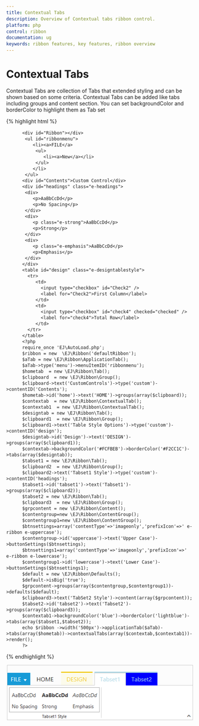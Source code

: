 ```yaml
---
title: Contextual Tabs
description: Overview of Contextual tabs ribbon control.
platform: php
control: ribbon
documentation: ug
keywords: ribbon features, key features, ribbon overview 
---
```


# Contextual Tabs

Contextual Tabs are collection of Tabs that extended styling and can be shown based on some criteria. Contextual Tabs can be added like tabs including groups and content section. You can set backgroundColor and borderColor to highlight them as Tab set

{% highlight html %}

          <div id="Ribbon"></div>
	       <ul id="ribbonmenu">
		      <li><a>FILE</a>    
		       <ul>
		          <li><a>New</a></li>
		       </ul>
		      </li>
	       </ul>
          <div id="Contents">Custom Control</div>
          <div id="headings" class="e-headings">
           <div>
              <p>AaBbCcDd</p>
              <p>No Spacing</p>
           </div>
           <div>
              <p class="e-strong">AaBbCcDd</p>
              <p>Strong</p>
           </div>
           <div>
              <p class="e-emphasis">AaBbCcDd</p>
              <p>Emphasis</p>
           </div>
          </div>
          <table id="design" class="e-designtablestyle">
            <tr>
               <td>
                 <input type="checkbox" id="Check2" />
                 <label for="Check2">First Column</label>
               </td>
               <td>
                 <input type="checkbox" id="check4" checked="checked" />
                 <label for="check4">Total Row</label>
               </td>
            </tr>
          </table>
          <?php
		  require_once 'EJ\AutoLoad.php';
          $ribbon = new  \EJ\Ribbon('defaultRibbon');
          $aTab = new \EJ\Ribbon\ApplicationTab();           
          $aTab->type('menu')->menuItemID('ribbonmenu');  
          $hometab  = new \EJ\Ribbon\Tab();
          $clipboard  = new \EJ\Ribbon\Group();
          $clipboard->text('CustomControls')->type('custom')->contentID('Contents');     
          $hometab->id('home')->text('HOME')->groups(array($clipboard));
          $contextab  = new \EJ\Ribbon\ContextualTab();
          $contextab1  = new \EJ\Ribbon\ContextualTab();
          $designtab = new \EJ\Ribbon\Tab();
          $clipboard1  = new \EJ\Ribbon\Group();
          $clipboard1->text('Table Style Options')->type('custom')->contentID('design');
          $designtab->id('Design')->text('DESIGN')->groups(array($clipboard1));
          $contextab->backgroundColor('#FCFBEB')->borderColor('#F2CC1C')->tabs(array($designtab));
          $tabset1 = new \EJ\Ribbon\Tab();
          $clipboard2  = new \EJ\Ribbon\Group();
          $clipboard2->text('Tabset1 Style')->type('custom')->contentID('headings');
          $tabset1->id('tabset1')->text('Tabset1')->groups(array($clipboard2));
          $tabset2 = new \EJ\Ribbon\Tab();
          $clipboard3  = new \EJ\Ribbon\Group();
          $grpcontent = new \EJ\Ribbon\Content();
          $contentgroup=new \EJ\Ribbon\ContentGroup();
          $contentgroup1=new \EJ\Ribbon\ContentGroup();
          $btnsettings=array('contentType'=>'imageonly','prefixIcon'=>' e-ribbon e-uppercase');
          $contentgroup->id('uppercase')->text('Upper Case')->buttonSettings($btnsettings);
          $btnsettings1=array('contentType'=>'imageonly','prefixIcon'=>' e-ribbon e-lowercase');
          $contentgroup1->id('lowercase')->text('Lower Case')->buttonSettings($btnsettings1);
          $default = new \EJ\Ribbon\Defaults();
          $default->isBig('true');
          $grpcontent->groups(array($contentgroup,$contentgroup1))->defaults($default);
          $clipboard3->text('TabSet2 Style')->content(array($grpcontent));
          $tabset2->id('tabset2')->text('Tabset2')->groups(array($clipboard3));
          $contextab1->backgroundColor('blue')->borderColor('lightblue')->tabs(array($tabset1,$tabset2));
          echo $ribbon ->width('500px')->applicationTab($aTab)->tabs(array($hometab))->contextualTabs(array($contextab,$contextab1))->render();
          ?>

{% endhighlight %}

![](Context/context_img1.png)